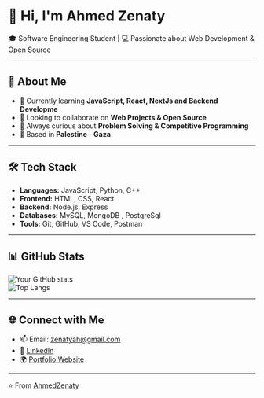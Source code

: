 # 👋 Hi, I'm Ahmed Zenaty

🎓 Software Engineering Student | 💻 Passionate about Web Development & Open Source  

---

## 🚀 About Me
- 🎯 Currently learning **JavaScript, React, NextJs and Backend Developme**
- 🤝 Looking to collaborate on **Web Projects & Open Source**
- 🌱 Always curious about **Problem Solving & Competitive Programming**
- 📍 Based in **Palestine - Gaza**  

---

## 🛠️ Tech Stack
- **Languages:** JavaScript, Python, C++
- **Frontend:** HTML, CSS, React
- **Backend:** Node.js, Express
- **Databases:** MySQL, MongoDB , PostgreSql
- **Tools:** Git, GitHub, VS Code, Postman  

---

## 📊 GitHub Stats
![Your GitHub stats](https://github-readme-stats.vercel.app/api?username=YourUserName&show_icons=true&theme=radical)  
![Top Langs](https://github-readme-stats.vercel.app/api/top-langs/?username=YourUserName&layout=compact&theme=radical)  

---

## 🌐 Connect with Me
- 📫 Email: zenatyah@gmail.com  
- 💼 [LinkedIn](www.linkedin.com/in/ahmed-alzinati-19272737b)  
- 🌍 [Portfolio Website](https://zenatyah.github.io/GSG_Frontend_Trainign_Portfolio/)  

---

⭐️ From [AhmedZenaty](https://github.com/Ahmedzenaty)
